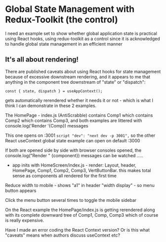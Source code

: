 # Global State Management with Redux-Toolkit (the control)

I need an example set to show whether global application state is practical using
React hooks, using redux-toolkit as a control since it is acknowledged to handle global
state management in an efficient manner

## It's all about rendering!

There are published caveats about using React hooks for state management because
of excessive downstream rendering, and it appears to me that anything in the component tree
downstream of "state" or "dispatch":

`const { state, dispatch } = useAppContext();`

gets automatically rerendered whether it needs it or not - which is what I think
I can demonstrate in these 2 examples.

The HomePage - index.js (AntiScrabble) contains Comp1 which contains Comp2 which contains
Comp3, and both examples are littered with console.log('Render '{Comp}) messages

This one opens on :3001 `script "dev": "next dev -p 3001",`
so the other React useContext global state example can open on default :3000

If both are opened side by side with browser consoles opened, the console.log("Render " {component})
messages can be watched .....

-   app inits with HomeScreen/index.js - render: Layout, header, HomePage, Comp1, Comp2, Comp3, VertButtonBar.
    this makes total sense as components all rendered for the first time

Reduce width to mobile - shows "a1" in header "width display" - so menu button appears

Click the menu button several times to toggle the mobile sidebar

On the React example the HomePage/index.js is getting rerendered along with its complete downward tree of Comp1, Comp, Comp3
which of course is really expensive.

Have I made an error coding the React Context version? Or is this what "caveats" means when authors discuss useContext etc?
